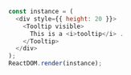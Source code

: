 <!--start-code-->

```js
const instance = (
  <div style={{ height: 20 }}>
    <Tooltip visible>
      This is a <i>tooltip</i> .
    </Tooltip>
  </div>
);
ReactDOM.render(instance);
```

<!--end-code-->
